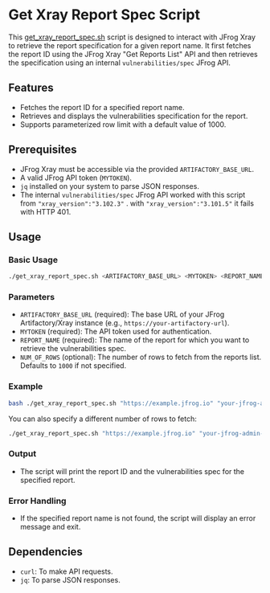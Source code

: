 
# Get Xray Report Spec Script

This [get_xray_report_spec.sh](get_xray_report_spec.sh) script is designed to interact with JFrog Xray to retrieve the report specification for a given report name. It first fetches the report ID using the JFrog Xray "Get Reports List" API and then retrieves the  specification using an internal `vulnerabilities/spec` JFrog API.

## Features

- Fetches the report ID for a specified report name.
- Retrieves and displays the vulnerabilities specification for the report.
- Supports parameterized row limit with a default value of 1000.

## Prerequisites

- JFrog Xray must be accessible via the provided `ARTIFACTORY_BASE_URL`.
- A valid JFrog API token (`MYTOKEN`).
- `jq` installed on your system to parse JSON responses.
- The internal `vulnerabilities/spec` JFrog API worked with this script from `"xray_version":"3.102.3"` . with `"xray_version":"3.101.5"` it fails with HTTP 401.

## Usage

### Basic Usage

```bash
./get_xray_report_spec.sh <ARTIFACTORY_BASE_URL> <MYTOKEN> <REPORT_NAME> [NUM_OF_ROWS]
```

### Parameters

- `ARTIFACTORY_BASE_URL` (required): The base URL of your JFrog Artifactory/Xray instance (e.g., `https://your-artifactory-url`).
- `MYTOKEN` (required): The API token used for authentication.
- `REPORT_NAME` (required): The name of the report for which you want to retrieve the vulnerabilities spec.
- `NUM_OF_ROWS` (optional): The number of rows to fetch from the reports list. Defaults to `1000` if not specified.

### Example

```bash
bash ./get_xray_report_spec.sh "https://example.jfrog.io" "your-jfrog-admin-token" "my-security-report"
```

You can also specify a different number of rows to fetch:

```bash
./get_xray_report_spec.sh "https://example.jfrog.io" "your-jfrog-admin-token" "my-security-report" 500
```

### Output

- The script will print the report ID and the vulnerabilities spec for the specified report.

### Error Handling

- If the specified report name is not found, the script will display an error message and exit.

## Dependencies

- `curl`: To make API requests.
- `jq`: To parse JSON responses.

